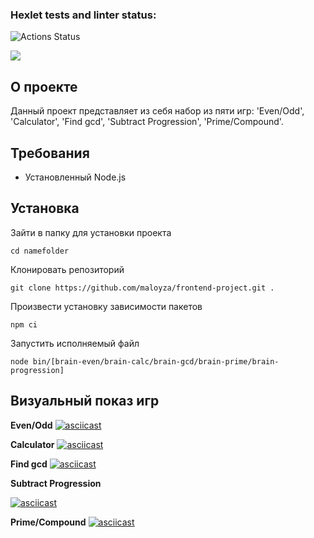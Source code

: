 ### Hexlet tests and linter status:
![Actions Status](https://github.com/maloyza/frontend-project-44/workflows/hexlet-check/badge.svg)

<a href="https://codeclimate.com/github/maloyza/frontend-project-44/maintainability"><img src="https://api.codeclimate.com/v1/badges/2544362cec530bc0a94f/maintainability" /></a>

## О проекте

Данный проект представляет из себя набор из пяти игр: 'Even/Odd', 'Calculator', 'Find gcd', 'Subtract Progression', 'Prime/Compound'.

## Требования
<ul>
    <li>Установленный Node.js</li>
</ul>

## Установка
Зайти в папку для установки проекта

    cd namefolder
Клонировать репозиторий

    git clone https://github.com/maloyza/frontend-project.git .
Произвести установку зависимости пакетов

    npm ci
Запустить исполняемый файл

    node bin/[brain-even/brain-calc/brain-gcd/brain-prime/brain-progression]

## Визуальный показ игр

**Even/Odd**
[![asciicast](https://asciinema.org/a/545940.svg)](https://asciinema.org/a/545940)

**Calculator**
[![asciicast](https://asciinema.org/a/ftgM8CzHEGl18VoAR1QNxZgjz.svg)](https://asciinema.org/a/ftgM8CzHEGl18VoAR1QNxZgjz)

**Find gcd**
[![asciicast](https://asciinema.org/a/27hBR0eoNZMkkVVQOBjshfmBm.svg)](https://asciinema.org/a/27hBR0eoNZMkkVVQOBjshfmBm)

**Subtract Progression**

[![asciicast](https://asciinema.org/a/RFMXJG4VRvlr8qKkuIKN0ACYc.svg)](https://asciinema.org/a/RFMXJG4VRvlr8qKkuIKN0ACYc)

**Prime/Compound**
[![asciicast](https://asciinema.org/a/TaQQHBUECzAOiReBu2KNVsIJQ.svg)](https://asciinema.org/a/TaQQHBUECzAOiReBu2KNVsIJQ)



